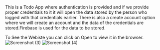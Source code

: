 This is a Todo App where authentication is provided and if we provide proper credentials to it it will open the data stored by the person who logged with that credentials earlier.
There is also a create account option where we will create an account and the data of the credentials are stored.Firebase is used for the data to be stored.

To See the Webiste you can click on Open  to view it in the browser.
![Screenshot (3)](https://user-images.githubusercontent.com/88971283/165630400-1d893fb8-c6a0-4bcb-8446-448c14667ac6.png)
![Screenshot (4)](https://user-images.githubusercontent.com/88971283/165630417-f49fcab6-8320-4240-bd7c-07277379f254.png)
